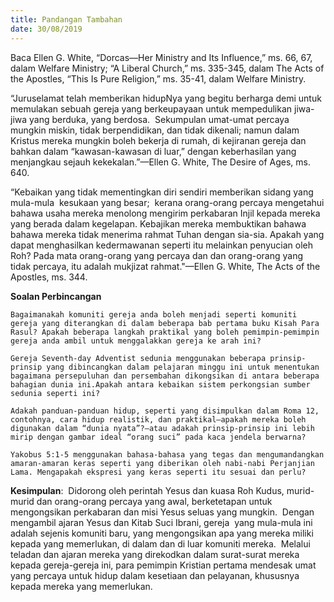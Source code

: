 ```yaml
---
title: Pandangan Tambahan
date: 30/08/2019
---
```


Baca Ellen G. White, “Dorcas—Her Ministry and Its Influence,” ms. 66, 67, dalam Welfare Ministry; “A Liberal Church,” ms. 335-345, dalam The Acts of the Apostles, “This Is Pure Religion,” ms. 35-41, dalam Welfare Ministry.

“Juruselamat telah memberikan hidupNya yang begitu berharga demi untuk memulakan sebuah gereja yang berkeupayaan untuk mempedulikan jiwa-jiwa yang berduka, yang berdosa.  Sekumpulan umat-umat percaya mungkin miskin, tidak berpendidikan, dan tidak dikenali; namun dalam Kristus mereka mungkin boleh bekerja di rumah, di kejiranan gereja dan bahkan dalam “kawasan-kawasan di luar,” dengan keberhasilan yang menjangkau sejauh kekekalan.”—Ellen G. White, The Desire of Ages, ms. 640.

“Kebaikan yang tidak mementingkan diri sendiri memberikan sidang yang mula-mula  kesukaan yang besar;  kerana orang-orang percaya mengetahui bahawa usaha mereka menolong mengirim perkabaran Injil kepada mereka yang berada dalam kegelapan. Kebajikan mereka membuktikan bahawa bahawa mereka tidak menerima rahmat Tuhan dengan sia-sia. Apakah yang dapat menghasilkan kedermawanan seperti itu melainkan penyucian oleh Roh? Pada mata orang-orang yang percaya dan dan orang-orang yang tidak percaya, itu adalah mukjizat rahmat."—Ellen G. White, The Acts of the Apostles, ms. 344.

**Soalan Perbincangan**

`Bagaimanakah komuniti gereja anda boleh menjadi seperti komuniti gereja yang diterangkan di dalam beberapa bab pertama buku Kisah Para Rasul? Apakah beberapa langkah praktikal yang boleh pemimpin-pemimpin gereja anda ambil untuk menggalakkan gereja ke arah ini?`

`Gereja Seventh-day Adventist sedunia menggunakan beberapa prinsip-prinsip yang dibincangkan dalam pelajaran minggu ini untuk menentukan bagaimana persepuluhan dan persembahan dikongsikan di antara beberapa bahagian dunia ini.Apakah antara kebaikan sistem perkongsian sumber sedunia seperti ini?`

`Adakah panduan-panduan hidup, seperti yang disimpulkan dalam Roma 12, contohnya, cara hidup realistik, dan praktikal—apakah mereka boleh digunakan dalam “dunia nyata”?—atau adakah prinsip-prinsip ini lebih mirip dengan gambar ideal “orang suci” pada kaca jendela berwarna?`

`Yakobus 5:1-5 menggunakan bahasa-bahasa yang tegas dan mengumandangkan amaran-amaran keras seperti yang diberikan oleh nabi-nabi Perjanjian Lama. Mengapakah ekspresi yang keras seperti itu sesuai dan perlu?`

**Kesimpulan**:  Didorong oleh perintah Yesus dan kuasa Roh Kudus, murid-murid dan orang-orang percaya yang awal, berketetapan untuk mengongsikan perkabaran dan misi Yesus seluas yang mungkin.  Dengan mengambil ajaran Yesus dan Kitab Suci Ibrani, gereja  yang mula-mula ini adalah sejenis komuniti baru, yang mengongsikan apa yang mereka miliki kepada yang memerlukan, di dalam dan di luar komuniti mereka.  Melalui teladan dan ajaran mereka yang direkodkan dalam surat-surat mereka kepada gereja-gereja ini, para pemimpin Kristian pertama mendesak umat yang percaya untuk hidup dalam kesetiaan dan pelayanan, khususnya kepada mereka yang memerlukan.